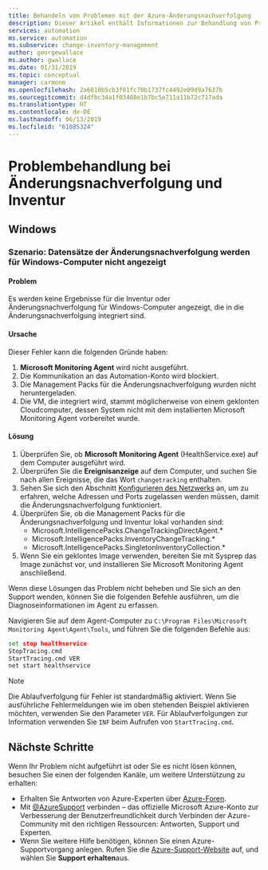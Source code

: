 ```yaml
---
title: Behandeln von Problemen mit der Azure-Änderungsnachverfolgung
description: Dieser Artikel enthält Informationen zur Behandlung von Problemen mit der Änderungsnachverfolgung.
services: automation
ms.service: automation
ms.subservice: change-inventory-management
author: georgewallace
ms.author: gwallace
ms.date: 01/31/2019
ms.topic: conceptual
manager: carmonm
ms.openlocfilehash: 2a6610b5cb3f01fc70b1737fc4492e09d9a7637b
ms.sourcegitcommit: d4dfbc34a1f03488e1b7bc5e711a11b72c717ada
ms.translationtype: HT
ms.contentlocale: de-DE
ms.lasthandoff: 06/13/2019
ms.locfileid: "61085324"
---
```

# <a name="troubleshoot-change-tracking-and-inventory"></a>Problembehandlung bei Änderungsnachverfolgung und Inventur

## <a name="windows"></a>Windows

### <a name="records-not-showing-windows"></a>Szenario: Datensätze der Änderungsnachverfolgung werden für Windows-Computer nicht angezeigt

#### <a name="issue"></a>Problem

Es werden keine Ergebnisse für die Inventur oder Änderungsnachverfolgung für Windows-Computer angezeigt, die in die Änderungsnachverfolgung integriert sind.

#### <a name="cause"></a>Ursache

Dieser Fehler kann die folgenden Gründe haben:

1. **Microsoft Monitoring Agent** wird nicht ausgeführt.
2. Die Kommunikation an das Automation-Konto wird blockiert.
3. Die Management Packs für die Änderungsnachverfolgung wurden nicht heruntergeladen.
4. Die VM, die integriert wird, stammt möglicherweise von einem geklonten Cloudcomputer, dessen System nicht mit dem installierten Microsoft Monitoring Agent vorbereitet wurde.

#### <a name="resolution"></a>Lösung

1. Überprüfen Sie, ob **Microsoft Monitoring Agent** (HealthService.exe) auf dem Computer ausgeführt wird.
1. Überprüfen Sie die **Ereignisanzeige** auf dem Computer, und suchen Sie nach allen Ereignisse, die das Wort `changetracking` enthalten.
1. Sehen Sie sich den Abschnitt [Konfigurieren des Netzwerks](../automation-hybrid-runbook-worker.md#network-planning) an, um zu erfahren, welche Adressen und Ports zugelassen werden müssen, damit die Änderungsnachverfolgung funktioniert.
1. Überprüfen Sie, ob die Management Packs für die Änderungsnachverfolgung und Inventur lokal vorhanden sind:
    * Microsoft.IntelligencePacks.ChangeTrackingDirectAgent.*
    * Microsoft.IntelligencePacks.InventoryChangeTracking.*
    * Microsoft.IntelligencePacks.SingletonInventoryCollection.*
1. Wenn Sie ein geklontes Image verwenden, bereiten Sie mit Sysprep das Image zunächst vor, und installieren Sie Microsoft Monitoring Agent anschließend.

Wenn diese Lösungen das Problem nicht beheben und Sie sich an den Support wenden, können Sie die folgenden Befehle ausführen, um die Diagnoseinformationen im Agent zu erfassen.

Navigieren Sie auf dem Agent-Computer zu `C:\Program Files\Microsoft Monitoring Agent\Agent\Tools`, und führen Sie die folgenden Befehle aus:

```cmd
set stop healthservice
StopTracing.cmd
StartTracing.cmd VER
net start healthservice
```

> [!NOTE]
> Die Ablaufverfolgung für Fehler ist standardmäßig aktiviert. Wenn Sie ausführliche Fehlermeldungen wie im oben stehenden Beispiel aktivieren möchten, verwenden Sie den Parameter `VER`. Für Ablaufverfolgungen zur Information verwenden Sie `INF` beim Aufrufen von `StartTracing.cmd`.

## <a name="next-steps"></a>Nächste Schritte

Wenn Ihr Problem nicht aufgeführt ist oder Sie es nicht lösen können, besuchen Sie einen der folgenden Kanäle, um weitere Unterstützung zu erhalten:

* Erhalten Sie Antworten von Azure-Experten über [Azure-Foren](https://azure.microsoft.com/support/forums/).
* Mit [@AzureSupport](https://twitter.com/azuresupport) verbinden – das offizielle Microsoft Azure-Konto zur Verbesserung der Benutzerfreundlichkeit durch Verbinden der Azure-Community mit den richtigen Ressourcen: Antworten, Support und Experten.
* Wenn Sie weitere Hilfe benötigen, können Sie einen Azure-Supportvorgang anlegen. Rufen Sie die [Azure-Support-Website](https://azure.microsoft.com/support/options/) auf, und wählen Sie **Support erhalten**aus.

